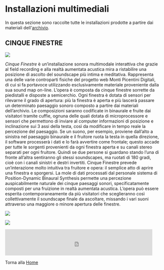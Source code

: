 # Installazioni multimediali

In questa sezione sono raccolte tutte le installazioni prodotte a partire dai materiali dell'[archivio](https://bergsound.github.io/MontiPicentiniDigitali/ArchivioSonoro/).


## CINQUE FINESTRE



![](https://github.com/BergSound/MontiPicentiniDigitali/blob/gh-pages/foto_CF/CF_render.png)


_Cinque Finestre_ è un’installazione sonora multimodale interattiva che grazie al field recording e alla realtà aumentata acustica mira a ristabilire una posizione di ascolto del soundscape più intima e meditativa. Rappresenta una delle varie controparti fisiche del progetto web Monti Picentini Digitali, di cui si fa portavoce utilizzando esclusivamente materiale proveniente dalla sua sound map on-line. 
L’opera è composta da cinque finestre sorrette da piedistalli e disposte a semicerchio. Ogni finestra è dotata di sensori per rilevarne il grado di apertura: più la finestra è aperta e più lascerà passare un determinato paesaggio sonoro composto a partire dai materiali dell’archivio. Le composizioni saranno codificate in binaurale e fruite dai visitatori tramite cuffie, ognuna delle quali dotata di microprocessore e sensori che permettono di inviare al computer informazioni di posizione e inclinazione sui 3 assi della testa, così da modificare in tempo reale la percezione del paesaggio. Se un suono, per esempio, proviene dall’alto a sinistra nel paesaggio binaurale e il fruitore ruota la testa in quella direzione, il software processerà i dati e lo farà avvertire come frontale; questo accade per tutte le sorgenti provenienti da ogni finestra aperta e su canali stereo separati per ogni fruitore. Quindi se due persone si guardano stando l’una di fronte all’altra sentiranno gli stessi soundscapes, ma ruotati di 180 gradi, cioè con i canali sinistri e destri invertiti.
Cinque Finestre prevede un’interazione molto intuitiva tra fruitore e opera: il semplice atto di aprire una finestra e sporgersi. La mole di dati processati dal personale sistema di Position-Dynamic Binaural Synthesis permette una percezione auspicabilmente naturale dei cinque paesaggi sonori, specificatamente composti per una fruizione in realtà aumentata acustica. L’opera può essere esperita contemporaneamente da più visitatori che sceglieranno così collettivamente il soundscape finale da ascoltare, missando i vari suoni attraverso una maggiore o minore apertura delle finestre.


![](https://github.com/BergSound/MontiPicentiniDigitali/blob/gh-pages/foto_CF/finestre2.jpeg)



![](https://github.com/BergSound/MontiPicentiniDigitali/blob/gh-pages/foto_CF/finestre1.jpeg)

<iframe frameborder="0" scrolling="no" src="https://freesound.org/embed/sound/iframe/578991/simple/medium/" width="481" height="86"></iframe>




Torna alla [Home](https://bergsound.github.io/MontiPicentiniDigitali/)



